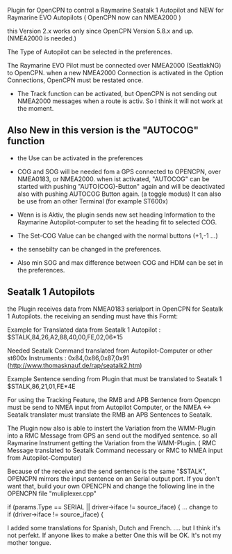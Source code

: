 Plugin for OpenCPN to control a Raymarine Seatalk 1 Autopilot
and NEW for Raymarine EVO Autopilots  ( OpenCPN now can NMEA2000 ) 

this Version 2.x works only since OpenCPN Version 5.8.x and up. (NMEA2000 is needed.)

The Type of Autopilot can be selected in the preferences.

The Raymarine EVO Pilot must be connected over NMEA2000 (SeatlakNG) to OpenCPN.
when a new NMEA2000 Connection is activated in the Option Connections, OpenCPN must be restated once.
- The Track function can be activated, but OpenCPN is not sending out NMEA2000 messages when a route is activ. So I think it will not work at the moment.

Also New in this version is the "AUTOCOG" function
-----------------------------------------------
- the Use can be activated in the preferences
- COG and SOG will be needed fom a GPS connected to OPENCPN, over NMEA0183, or NMEA2000.
when ist activated, "AUTOCOG" can be started with pushing "AUTO(COG)-Button" again and will be
deactivated also with pushing AUTOCOG Button again. (a toggle modus) 
It can also be use from an other Terminal (for example ST600x)

- Wenn is is Aktiv, the plugin sends new set heading Information to the Raymarine Autopilot-computer to set the heading fit to selected COG.
- The Set-COG Value can be changed with the normal buttons (+1,-1 ...)
- the sensebilty can be changed in the preferences.
- Also min SOG and max difference between COG and HDM can be set in the preferences.


Seatalk 1 Autopilots
---------------------
the Plugin receives data from NMEA0183 serialport in OpenCPN for Seatalk 1 Autopilots.
the receiving an sending must have this Formt:

Example for Translated data from Seatalk 1 Autopilot :
$STALK,84,26,A2,88,40,00,FE,02,06*15

Needed Seatalk Command translated from Autopilot-Computer or other st600x Instruments : 0x84,0x86,0x87,0x91
(http://www.thomasknauf.de/rap/seatalk2.htm)

Example Sentence sending from Plugin that must be translated to Seatalk 1
$STALK,86,21,01,FE*4E

For using the Tracking Feature, the RMB and APB Sentence from Opencpn must be send to NMEA input from Autopilot Computer,
or the NMEA <-> Seatalk translater must translate the RMB an APB Sentences to Seatalk.

The Plugin now also is able to instert the Variation from the WMM-Plugin into a RMC Message from GPS an send out the modifyed sentence.
so all Raymarine Instrument getting the Variation from the WMM-Plugin.
( RMC Message translated to Seatalk Command necessary or RMC to NMEA input from Autopilot-Computer)

Because of the receive and the send sentence is the same "$STALK", OPENCPN mirrors the input sentence on an Serial output port.
If you don't want that, build your own OPENCPN and change the following line in the OPENCPN file "muliplexer.cpp"

if (params.Type == SERIAL || driver->iface != source_iface) {
  ... change to    
if (driver->iface != source_iface) {

I added some translations for Spanish, Dutch and French. .... but I think it's not perfekt.
If anyone likes to make a better One this will be OK. It's not my mother tongue.

	

